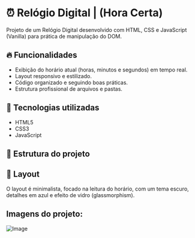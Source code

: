 # ⏰ Relógio Digital | (Hora Certa)

Projeto de um Relógio Digital desenvolvido com HTML, CSS e JavaScript (Vanilla) para prática de manipulação do DOM.

## 🔥 Funcionalidades

- Exibição do horário atual (horas, minutos e segundos) em tempo real.
- Layout responsivo e estilizado.
- Código organizado e seguindo boas práticas.
- Estrutura profissional de arquivos e pastas.

## 🚀 Tecnologias utilizadas

- HTML5
- CSS3
- JavaScript

## 📁 Estrutura do projeto



## 🎨 Layout

O layout é minimalista, focado na leitura do horário, com um tema escuro, detalhes em azul e efeito de vidro (glassmorphism).


## Imagens do projeto:
![Image](https://github.com/user-attachments/assets/2291f1ab-17a2-4b0d-a6cf-8a9f9aad21c3)


